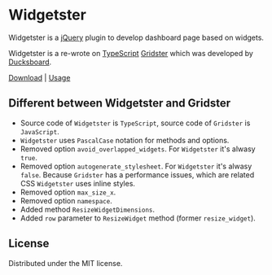 Widgetster
===========

Widgetster is a [jQuery](http://jquery.com/) plugin to develop dashboard page based on widgets.

Widgetster is a re-wrote on [TypeScript](http://www.typescriptlang.org/) [Gridster](http://gridster.net/) which was developed by [Ducksboard](https://github.com/ducksboard).

[Download](https://bitbucket.org/DuC/widgetster/downloads) | [Usage](https://bitbucket.org/DuC/widgetster/wiki/Home)

## Different between Widgetster and Gridster

* Source code of `Widgetster` is `TypeScript`, source code of `Gridster` is `JavaScript`.
* `Widgetster` uses `PascalCase` notation for methods and options.
* Removed option `avoid_overlapped_widgets`. For `Widgetster` it's alwasy `true`.
* Removed option `autogenerate_stylesheet`. For `Widgetster` it's alwasy `false`. Because `Gridster` has a performance issues, which are related CSS `Widgetster` uses inline styles.
* Removed option `max_size_x`.
* Removed option `namespace`.
* Added method `ResizeWidgetDimensions`.
* Added `row` parameter to `ResizeWidget` method (former `resize_widget`).


## License

Distributed under the MIT license.